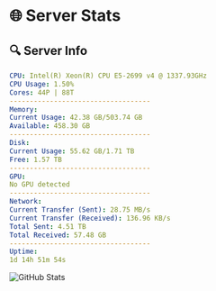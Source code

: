 # 🌐 Server Stats
## 🔍 Server Info
```yaml
CPU: Intel(R) Xeon(R) CPU E5-2699 v4 @ 1337.93GHz
CPU Usage: 1.50%
Cores: 44P | 88T
-----------------------------------
Memory:
Current Usage: 42.38 GB/503.74 GB
Available: 458.30 GB
-----------------------------------
Disk:
Current Usage: 55.62 GB/1.71 TB
Free: 1.57 TB
-----------------------------------
GPU:
No GPU detected
-----------------------------------
Network:
Current Transfer (Sent): 28.75 MB/s
Current Transfer (Received): 136.96 KB/s
Total Sent: 4.51 TB
Total Received: 57.48 GB
-----------------------------------
Uptime:
1d 14h 51m 54s
```
![GitHub Stats](https://img.shields.io/badge/Updated-2025-03-09_12:14:43-blue)